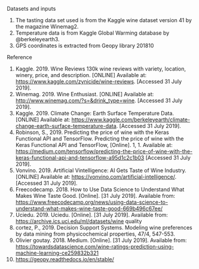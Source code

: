 Datasets and inputs
1. The tasting data set used is from the Kaggle wine dataset version 41 by the magazine Winemag2.
2. Temperature data is from Kaggle Global Warming database by @berkeleyearth3.
3. GPS coordinates is extracted from Geopy library 201810

Reference
1. Kaggle. 2019. Wine Reviews 130k wine reviews with variety, location, winery, price, and description. [ONLINE] Available at: https://www.kaggle.com/zynicide/wine-reviews. [Accessed 31 July 2019].
2. Winemag. 2019. Wine Enthusiast. [ONLINE] Available at: http://www.winemag.com/?s=&drink_type=wine. [Accessed 31 July 2019].
3. Kaggle. 2019. Climate Change: Earth Surface Temperature Data. [ONLINE] Available at: https://www.kaggle.com/berkeleyearth/climate-change-earth-surface-temperature-data. [Accessed 31 July 2019].
4. Robinson, S., 2019. Predicting the price of wine with the Keras Functional API and TensorFlow. Predicting the price of wine with the Keras Functional API and TensorFlow, [Online]. 1, 1. Available at: https://medium.com/tensorflow/predicting-the-price-of-wine-with-the-keras-functional-api-and-tensorflow-a95d1c2c1b03 [Accessed 31 July 2019].
5. Vonvino. 2019. Artificial Vintelligence: AI Gets Taste of Wine Industry. [ONLINE] Available at: https://vonvino.com/artificial-intelligence/. [Accessed 31 July 2019].
6. Freecodecamp. 2018. How to Use Data Science to Understand What Makes Wine Taste Good. [Online]. [31 July 2019]. Available from: https://www.freecodecamp.org/news/using-data-science-to-understand-what-makes-wine-taste-good-669b496c67ee/
7. Uciedu. 2019. Uciedu. [Online]. [31 July 2019]. Available from: https://archive.ics.uci.edu/ml/datasets/wine quality
8. cortez, P., 2019. Decision Support Systems. Modeling wine preferences by data mining from physicochemical properties, 47/4, 547-553.
9. Olivier goutay. 2018. Medium. [Online]. [31 July 2019]. Available from: https://towardsdatascience.com/wine-ratings-prediction-using-machine-learning-ce259832b321
10. https://geopy.readthedocs.io/en/stable/
